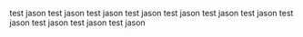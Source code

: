 test jason 
test jason 
test jason 
test jason 
test jason 
test jason 
test jason 
test jason 
test jason 
test jason 
test jason 
